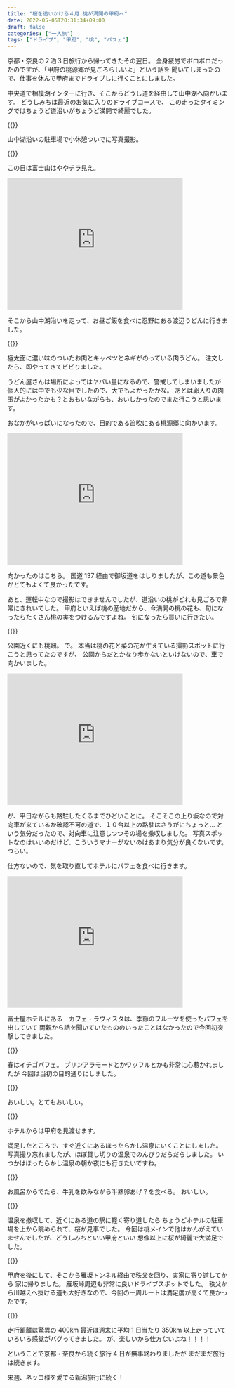 ```yaml
---
title: "桜を追いかける４月 桃が満開の甲府へ"
date: 2022-05-05T20:31:34+09:00
draft: false
categories: ["一人旅"]
tags: ["ドライブ", "甲府", "桃", "パフェ"]
---
```


京都・奈良の２泊３日旅行から帰ってきたその翌日。
全身疲労でボロボロだったのですが、「甲府の桃源郷が見ごろらしいよ」という話を
聞いてしまったので、仕事を休んで甲府までドライブしに行くことにしました。

中央道で相模湖インターに行き、そこからどうし道を経由して山中湖へ向かいます。
どうしみちは最近のお気に入りのドライブコースで、
この走ったタイミングではちょうど道沿いがちょうど満開で綺麗でした。

{{<lightbox img="https://gyazo.com/77671397f88d420511cd6d91a71c6e22.jpg" title="">}}

山中湖沿いの駐車場で小休憩ついでに写真撮影。

{{<lightbox img="https://gyazo.com/d09887ceedf4292ab1ab8f234e06bb78.jpg" title="">}}

この日は富士山はややチラ見え。

<iframe src="https://www.google.com/maps/embed?pb=!1m18!1m12!1m3!1d7957.043049805008!2d138.85774337831015!3d35.44776477970934!2m3!1f0!2f0!3f0!3m2!1i1024!2i768!4f13.1!3m3!1m2!1s0x601965d94a1a0a99%3A0x70047e0f4f8c81f4!2z5rih6L6644GG44Gp44KT!5e0!3m2!1sja!2sjp!4v1651752973709!5m2!1sja!2sjp" width="400" height="300" style="border:0;" allowfullscreen="" loading="lazy" referrerpolicy="no-referrer-when-downgrade"></iframe>

そこから山中湖沿いを走って、お昼ご飯を食べに忍野にある渡辺うどんに行きました。

{{<lightbox img="https://gyazo.com/0422aedfc165e0cafbeff41e524e2fba.jpg" title="渡辺うどん 肉うどん（中）">}}

極太面に濃い味のついたお肉とキャベツとネギがのっている肉うどん。
注文したら、即やってきてビビりました。

うどん屋さんは場所によってはヤバい量になるので、警戒してしまいましたが
個人的には中でも少な目でしたので、大でもよかったかな。
あとは卵入りの肉玉がよかったかも？とおもいながらも、おいしかったのでまた行こうと思います。

おなかがいっぱいになったので、目的である笛吹にある桃源郷に向かいます。

<iframe src="https://www.google.com/maps/embed?pb=!1m18!1m12!1m3!1d12975.942174836588!2d138.6753124606199!3d35.603423175124114!2m3!1f0!2f0!3f0!3m2!1i1024!2i768!4f13.1!3m3!1m2!1s0x601bfd289c41b89f%3A0xdc83a6fadaa7aaf2!2z44G_44GV44GL5qGD5rqQ6YO35YWs5ZyS!5e0!3m2!1sja!2sjp!4v1651753339943!5m2!1sja!2sjp" width="400" height="300" style="border:0;" allowfullscreen="" loading="lazy" referrerpolicy="no-referrer-when-downgrade"></iframe>

向かったのはこちら。
国道 137 経由で御坂道をはしりましたが、この道も景色がとてもよくて良かったです。

あと、運転中なので撮影はできませんでしたが、道沿いの桃がどれも見ごろで非常にきれいでした。
甲府といえば桃の産地だから、今満開の桃の花も、旬になったらたくさん桃の実をつけるんですよね。
旬になったら買いに行きたい。

{{<lightbox img="https://gyazo.com/f3099fdafcfee139837c4265b24f4cdd.jpg" title="">}}

公園近くにも桃畑。
で。
本当は桃の花と菜の花が生えている撮影スポットに行こうと思ってたのですが、
公園からだとかなり歩かないといけないので、車で向かいました。

<iframe src="https://www.google.com/maps/embed?pb=!1m18!1m12!1m3!1d12974.71339097246!2d138.68125040942758!3d35.61100011675413!2m3!1f0!2f0!3f0!3m2!1i1024!2i768!4f13.1!3m3!1m2!1s0x601be32c909ba887%3A0xc7774516a32cdb7!2z5qGD5rqQ6YO36I-c44Gu6Iqx55WR!5e0!3m2!1sja!2sjp!4v1651753594707!5m2!1sja!2sjp" width="400" height="300" style="border:0;" allowfullscreen="" loading="lazy" referrerpolicy="no-referrer-when-downgrade"></iframe>

が、平日ながらも路駐したくるまでひどいことに。
そこそこの上り坂なので対向車が来ているか確認不可の道で、１０台以上の路駐はさうがにちょっと...
という気分だったので、対向車に注意しつつその場を撤収しました。
写真スポットなのはいいのだけど、こういうマナーがないのはあまり気分が良くないです。つらい。

仕方ないので、気を取り直してホテルにパフェを食べに行きます。

<iframe src="https://www.google.com/maps/embed?pb=!1m18!1m12!1m3!1d6479.85424899071!2d138.6557825002658!3d35.7034109128732!2m3!1f0!2f0!3f0!3m2!1i1024!2i768!4f13.1!3m3!1m2!1s0x601bff1c298021a3%3A0x51f194ebf4e3bc20!2z44Kr44OV44KnIOODmeODqeODtOOCo-OCueOCvw!5e0!3m2!1sja!2sjp!4v1651753811662!5m2!1sja!2sjp" width="400" height="300" style="border:0;" allowfullscreen="" loading="lazy" referrerpolicy="no-referrer-when-downgrade"></iframe>

富士屋ホテルにある　カフェ・ラヴィスタは、季節のフルーツを使ったパフェを出していて
両親から話を聞いていたもののいったことはなかったので今回初突撃してきました。

{{<lightbox img="https://gyazo.com/33e2479cb93017ab2ea135037d2d085d.jpg" title="">}}

春はイチゴパフェ。
プリンアラモードとかワッフルとかも非常に心惹かれましたが
今回は当初の目的通りにしました。

{{<lightbox img="https://gyazo.com/68de689ffefca705a8cedfd027c71889.jpg" title="">}}

おいしい。とてもおいしい。

{{<lightbox img="https://gyazo.com/64da1eaafd085eef0dbe1de28a764a5d.jpg" title="">}}

ホテルからは甲府を見渡せます。

満足したところで、すぐ近くにあるほったらかし温泉にいくことにしました。
写真撮り忘れましたが、ほぼ貸し切りの温泉でのんびりだらだらしました。
いつかはほったらかし温泉の朝か夜にも行きたいですね。

{{<lightbox img="https://gyazo.com/03311663d8782a91d5d098e83c204ac6.jpg" title="">}}

お風呂からでたら、牛乳を飲みながら半熟卵あげ？を食べる。
おいしい。

{{<lightbox img="https://gyazo.com/3c45588967a36ba589a42e34bfe44401.jpg" title="">}}

温泉を撤収して、近くにある道の駅に軽く寄り道したら
ちょうどホテルの駐車場を上から眺められて、桜が見事でした。
今回は桃メインで他はかんがえていませんでしたが、どうしみちといい甲府といい
想像以上に桜が綺麗で大満足でした。

{{<lightbox img="https://gyazo.com/31d2ec778898a277824b860ec598fb71.jpg">}}

甲府を後にして、そこから雁坂トンネル経由で秩父を回り、実家に寄り道してから
家に帰りました。
雁坂峠周辺も非常に良いドライブスポットでした。
秩父から川越えへ抜ける道も大好きなので、今回の一周ルートは満足度が高くて良かったです。

{{<lightbox img="https://gyazo.com/5114a1b20a12f5bdc293e735247a77c1.jpg">}}

走行距離は驚異の 400km
最近は週末に平均 1 日当たり 350km 以上走っていていろいろ感覚がバグってきました。
が、楽しいから仕方ないよね！！！！

ということで京都・奈良から続く旅行 4 日が無事終わりましたが
まだまだ旅行は続きます。

来週、ネッコ様を愛でる新潟旅行に続く！
